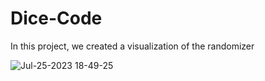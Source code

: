 # Dice-Code
In this project, we created a visualization of the randomizer

![Jul-25-2023 18-49-25](https://github.com/DanilaBolshakov1999/Dice-Code/assets/47753945/cc60d39b-ecb6-4ac6-8d7b-e57548fb7766)
